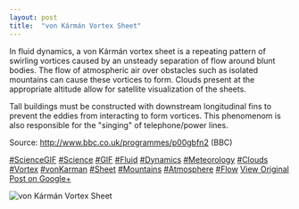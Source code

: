 ```yaml
---
layout: post
title:  "von Kármán Vortex Sheet"
---
```


In fluid dynamics, a von Kármán vortex sheet is a repeating pattern of swirling vortices caused by an unsteady separation of flow around blunt bodies. The flow of atmospheric air over obstacles such as isolated mountains can cause these vortices to form. Clouds present at the appropriate altitude allow for satellite visualization of the sheets.  
  
Tall buildings must be constructed with downstream longitudinal fins to prevent the eddies from interacting to form vortices. This phenomenom is also responsible for the "singing" of telephone/power lines.   
  
Source: <http://www.bbc.co.uk/programmes/p00gbfn2> (BBC)  
  
[#ScienceGIF](https://plus.google.com/s/%23ScienceGIF/posts) [#Science](https://plus.google.com/s/%23Science/posts) [#GIF](https://plus.google.com/s/%23GIF/posts) [#Fluid](https://plus.google.com/s/%23Fluid/posts) [#Dynamics](https://plus.google.com/s/%23Dynamics/posts) [#Meteorology](https://plus.google.com/s/%23Meteorology/posts) [#Clouds](https://plus.google.com/s/%23Clouds/posts) [#Vortex](https://plus.google.com/s/%23Vortex/posts) [#vonKarman](https://plus.google.com/s/%23vonKarman/posts) [#Sheet](https://plus.google.com/s/%23Sheet/posts) [#Mountains](https://plus.google.com/s/%23Mountains/posts) [#Atmosphere](https://plus.google.com/s/%23Atmosphere/posts) [#Flow](https://plus.google.com/s/%23Flow/posts)
[View Original Post on Google+](https://plus.google.com/+ColinSullender/posts/MWM7aRFTpvK)

![von Kármán Vortex Sheet](https://i.imgur.com/VQhjl05.gif)
